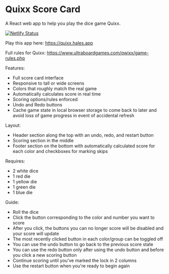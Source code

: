 # Quixx Score Card
A React web app to help you play the dice game Quixx.

[![Netlify Status](https://api.netlify.com/api/v1/badges/7cd9a5e3-af1e-4140-a4e3-a2b48f6e180e/deploy-status)](https://app.netlify.com/sites/rileyhalescom-quixx/deploys)

Play this app here: https://quixx.hales.app

Full rules for Quixx: https://www.ultraboardgames.com/qwixx/game-rules.php

Features:
- Full score card interface
- Responsive to tall or wide screens
- Colors that roughly match the real game
- Automatically calculates score in real time
- Scoring options/rules enforced  
- Undo and Redo buttons
- Cache game state in local browser storage to come back to later and avoid loss of game progress in event of accidental refresh

Layout:
- Header section along the top with an undo, redo, and restart button
- Scoring section in the middle
- Footer section on the bottom with automatically calculated score for each color and checkboxes for marking skips

Requires:
- 2 white dice
- 1 red die
- 1 yellow die
- 1 green die
- 1 blue die

Guide:
- Roll the dice
- Click the button corresponding to the color and number you want to score
- After you click, the buttons you can no longer score will be disabled and your score will update
- The most recently clicked button in each color/group can be toggled off
- You can use the undo button to go back to the previous score state
- You can use the redo button only after using the undo button and before you click a new scoring button
- Continue scoring until you've marked the lock in 2 columns
- Use the restart button when you're ready to begin again
